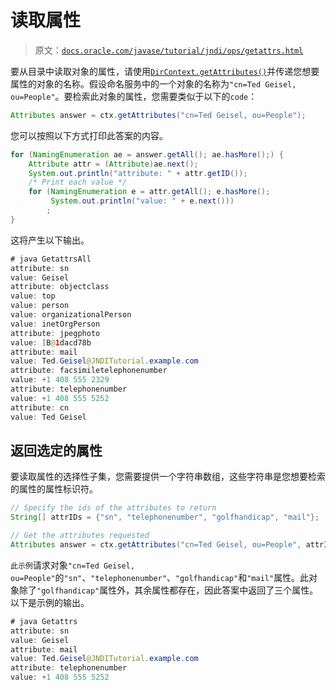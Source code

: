 # 读取属性

> 原文：[`docs.oracle.com/javase/tutorial/jndi/ops/getattrs.html`](https://docs.oracle.com/javase/tutorial/jndi/ops/getattrs.html)

要从目录中读取对象的属性，请使用[`DirContext.getAttributes()`](https://docs.oracle.com/javase/8/docs/api/javax/naming/directory/DirContext.html#getAttributes-javax.naming.Name-)并传递您想要属性的对象的名称。假设命名服务中的一个对象的名称为`"cn=Ted Geisel, ou=People"`。要检索此对象的属性，您需要类似于以下的`code`：

```java
Attributes answer = ctx.getAttributes("cn=Ted Geisel, ou=People");

```

您可以按照以下方式打印此答案的内容。

```java
for (NamingEnumeration ae = answer.getAll(); ae.hasMore();) {
    Attribute attr = (Attribute)ae.next();
    System.out.println("attribute: " + attr.getID());
    /* Print each value */
    for (NamingEnumeration e = attr.getAll(); e.hasMore();
         System.out.println("value: " + e.next()))
        ;
}

```

这将产生以下输出。

```java
# java GetattrsAll
attribute: sn
value: Geisel
attribute: objectclass
value: top
value: person
value: organizationalPerson
value: inetOrgPerson
attribute: jpegphoto
value: [B@1dacd78b
attribute: mail
value: Ted.Geisel@JNDITutorial.example.com
attribute: facsimiletelephonenumber
value: +1 408 555 2329
attribute: telephonenumber
value: +1 408 555 5252
attribute: cn
value: Ted Geisel

```

## 返回选定的属性

要读取属性的选择性子集，您需要提供一个字符串数组，这些字符串是您想要检索的属性的属性标识符。

```java
// Specify the ids of the attributes to return
String[] attrIDs = {"sn", "telephonenumber", "golfhandicap", "mail"};

// Get the attributes requested
Attributes answer = ctx.getAttributes("cn=Ted Geisel, ou=People", attrIDs);

```

`此示例`请求对象`"cn=Ted Geisel, ou=People"`的`"sn"`、`"telephonenumber"`、`"golfhandicap"`和`"mail"`属性。此对象除了`"golfhandicap"`属性外，其余属性都存在，因此答案中返回了三个属性。以下是示例的输出。

```java
# java Getattrs
attribute: sn
value: Geisel
attribute: mail
value: Ted.Geisel@JNDITutorial.example.com
attribute: telephonenumber
value: +1 408 555 5252

```
